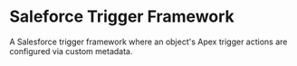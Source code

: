 # Saleforce Trigger Framework
A Salesforce trigger framework where an object's Apex trigger actions are configured via custom metadata.